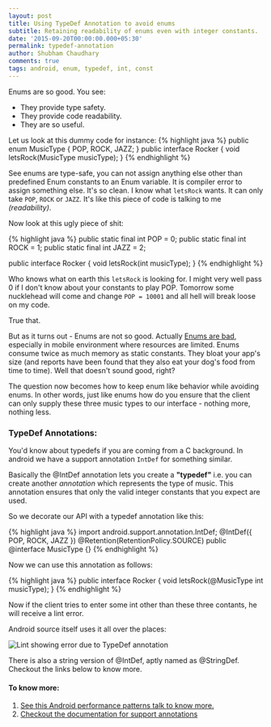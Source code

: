 ```yaml
---
layout: post
title: Using TypeDef Annotation to avoid enums
subtitle: Retaining readability of enums even with integer constants.
date: '2015-09-20T00:00:00.000+05:30'
permalink: typedef-annotation
author: Shubham Chaudhary
comments: true
tags: android, enum, typedef, int, const
---
```


Enums are so good. You see:

* They provide type safety.
* They provide code readability.
* They are so useful.

Let us look at this dummy code for instance:
{% highlight java %}
public enum MusicType {
    POP,
    ROCK,
    JAZZ;
}
public interface Rocker {
    void letsRock(MusicType musicType);
}
{% endhighlight %}

See enums are type-safe, you can not assign anything else other than
predefined Enum constants to an Enum variable. It is compiler error to assign
something else.
It's so clean. I know what `letsRock` wants. It can only take `POP`, `ROCK` or
`JAZZ`. It's like this piece of code is talking to me _(readability)_.

Now look at this ugly piece of shit:

{% highlight java %}
public static final int POP = 0;
public static final int ROCK = 1;
public static final int JAZZ = 2;

public interface Rocker {
    void letsRock(int musicType);
}
{% endhighlight %}

Who knows what on earth this `letsRock` is looking for. I might very well pass 0
if I don't know about your constants to play POP. Tomorrow some nucklehead will
come and change `POP = 10001` and all hell will break loose on my code.

True that.

But as it turns out - Enums are not so good.
Actually [Enums are bad][pref-matters], especially in mobile environment
where resources are limited.
Enums consume twice as much memory as static constants. They bloat your app's
 size (and reports have been found that they also eat your dog's food
from time to time). Well that doesn't sound good, right?

The question now becomes how to keep enum like behavior while avoiding enums.
In other words, just like enums how do you ensure that the client can only
supply these three music types to our interface - nothing more, nothing less.

### TypeDef Annotations:

You'd know about typedefs if you are coming from a C background. In android we
have a support annotation `IntDef` for something similar.

Basically the @IntDef annotation lets you create a **"typedef"** i.e. you can
create another _annotation_ which represents the type of music.
This annotation ensures that only the valid integer constants that you expect
are used.

So we decorate our API with a typedef annotation like this:

{% highlight java %}
import android.support.annotation.IntDef;
@IntDef({
    POP,
    ROCK,
    JAZZ
})
@Retention(RetentionPolicy.SOURCE)
public @interface MusicType {}
{% endhighlight %}

Now we can use this annotation as follows:

{% highlight java %}
public interface Rocker {
    void letsRock(@MusicType int musicType);
}
{% endhighlight %}

Now if the client tries to enter some int other than these three contants, he
will receive a lint error.

Android source itself uses it all over the places:

![Lint showing error due to TypeDef annotation][typedef-error]

There is also a string version of @IntDef, aptly named as @StringDef. Checkout
the links below to know more.

#### To know more:

1. [See this Android performance patterns talk to know more.][pref-matters]
1. [Checkout the documentation for support annotations][support-annotations]

[pref-matters]: https://www.youtube.com/watch?v=Hzs6OBcvNQE
[support-annotations]: https://tools.android.com/tech-docs/support-annotations
[typedef-error]: {{site.baseurl}}/img/android-typedef.png
